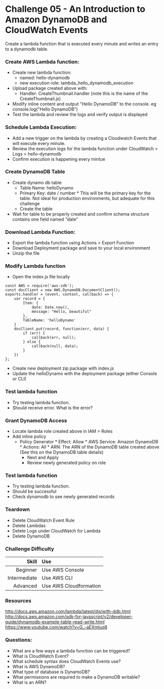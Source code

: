 Challenge 05 - An Introduction to Amazon DynamoDB and CloudWatch Events
==================

Create a lambda function that is executed every minute and writes an entry to a dynamodb table.

### Create AWS Lambda function:
* Create new lambda function:
	* named: hello-dynamodb 
	* new execution role: lambda_hello_dynamodb_execution
* Upload package created above with:
	* Handler: CreateThumbnail.handler (note this is the name of the CreateThumbnail.js)
* Modify inline content and output "Hello DynamoDB" to the console.  eg console.log("Hello DynamoDB")
* Test the lambda and review the logs and verify output is displayed

### Schedule Lambda Execution:
* Add a new trigger on the lambda by creating a Cloudwatch Events that will execute every minute.
* Review the execution logs for the lambda function under CloudWatch > Logs > hello-dynamodb
* Confirm execution is happening every mintue


### Create DynamoDB Table
* Create dynamo db table
	 * Table Name: helloDynamo
	 * Primary Key: date / number 
			* This will be the primary key for the table.  Not ideal for production environments, but adequate for this challenge
	 * Create the table 
* Wait for table to be properly created and confirm schema structure contains one field named "date"

### Download Lambda Function:
* Export the lambda function using Actions > Export Function 
* Download Deployment package and save to your local environment
* Unzip the file

### Modify Lambda function
* Open the index.js file locally
```
const AWS = require('aws-sdk');
const docClient = new AWS.DynamoDB.DocumentClient();
exports.handler = (event, context, callback) => {
	var record = {
		Item: {
			date: Date.now(),
			message: "Hello, beautiful"
		},
		TableName: 'helloDynamo'
	}
	docClient.put(record, function(err, data) {
		if (err) {
			callback(err, null);
		} else {
			callback(null, data);
		}
	})
};
```
* Create new deployment zip package with index.js
* Update the helloDynamo with the deployment package (either Console or CLI)


### Test lambda function
* Try testing lambda function.
* Should receive error.  What is the error?

### Grant DynamoDB Access
* Locate lambda role created above in IAM > Roles
* Add inline policy
	 * Policy Generator
			* Effect: Allow
			* AWS Service: Amazon DynamoDB
			* Actions: All
			* ARN: The ARN of the DynamoDB table created above (See this on the DynamoDB table details)
		* Next and Apply
		* Review newly generated policy on role

### Test lambda function
* Try testing lambda function.
* Should be successful
* Check dynamodb to see newly generated records

### Teardown
* Delete CloudWatch Event Rule
* Delete Lambdas
* Delete Logs under CloudWatch for Lambda
* Delete DynamoDB

### Challenge Difficulty 
Skill | Use
---:|:---
Beginner | Use AWS Console
Intermediate | Use AWS CLI
Advanced | Use AWS Cloudformation

### Resources
http://docs.aws.amazon.com/lambda/latest/dg/with-ddb.html
http://docs.aws.amazon.com/sdk-for-javascript/v2/developer-guide/dynamodb-example-table-read-write.html
https://www.youtube.com/watch?v=G_-aEXmluq8

### Questions:

* What are a few ways a lambda function can be triggered?
* What is CloudWatch Event?
* What schedule syntax does CloudWatch Events use?
* What is AWS DynamoDB?
* What type of database is DynamoDB?
* What permissions are required to make a DynamoDB writable?
* What is an ARN?







